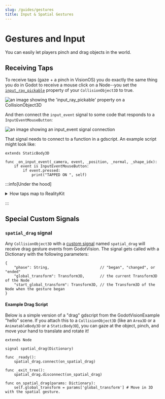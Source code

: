 ```yaml
---
slug: /guides/gestures
title: Input & Spatial Gestures
---
```



# Gestures and Input

You can easily let players pinch and drag objects in the world. 

## Receiving Taps

To receive taps (gaze + a pinch in VisionOS) you do exactly the same thing you do in Godot to receive a mouse click on a Node--you set the [`input_ray_pickable`](https://docs.godotengine.org/en/stable/classes/class_collisionobject3d.html#class-collisionobject3d-property-input-ray-pickable) property of your `CollisionObject3D` to true. 

<img alt="an image showing the 'input_ray_pickable' property on a CollisionObject3D" src="/img/input_ray_pickable.jpg"></img>

And then connect the `input_event` signal to some code that responds to a `InputEventMouseButton`:

<img alt="an image showing an input_event signal connection" src="/img/input_event_signal.jpg"></img>

That signal needs to connect to a function in a gdscript. An example script might look like:

```
extends StaticBody3D

func _on_input_event(_camera, event, _position, _normal, _shape_idx):
    if event is InputEventMouseButton:
        if event.pressed:
            print("TAPPED ON ", self)
```


:::info[Under the hood]

<details>
  <summary>
    How taps map to RealityKit
  </summary>
    <p>GodotVision sees `CollisionObject3D`s with `input_ray_pickable` and adds an [`InputTargetComponent`](https://developer.apple.com/documentation/RealityKit/InputTargetComponent) to its corresponding Entity.</p>
    <p>You can also get a [`HoverEffectComponent`](https://developer.apple.com/documentation/realitykit/hovereffectcomponent) with metadata `hover_effect`--see [Metadata](/guides/metadata#hover_effect-bool) for more info.</p>

</details>

:::

## Special Custom Signals

### `spatial_drag` signal

Any `CollisionObject3D` with a [custom signal](https://docs.godotengine.org/en/stable/getting_started/step_by_step/signals.html#custom-signals) named `spatial_drag` will receive drag gesture events from GodotVision. The signal gets called with a Dictionary with the following parameters:

```
{
    "phase": String,                       // "began", "changed", or "ended"
    "global_transform": Transform3D,       // the current Transform3D of the Node
    "start_global_transform": Transform3D, // the Transform3D of the Node when the gesture began
}
```

#### Example Drag Script

Below is a simple version of a "drag" gdscript from the GodotVisionExample "hello" scene. If you attach this to a `CollisionObject3D` (like an `Area3D` or a `AnimatableBody3D` or a `StaticBody3D`), you can gaze at the object, pinch, and move your hand to translate and rotate it!

```
extends Node

signal spatial_drag(Dictionary)

func _ready():
	spatial_drag.connect(on_spatial_drag)
	
func _exit_tree():
	spatial_drag.disconnect(on_spatial_drag)

func on_spatial_drag(params: Dictionary):
	self.global_transform = params['global_transform'] # Move in 3D with the spatial gesture.
```
